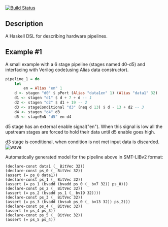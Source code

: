 [![Build Status](https://travis-ci.org/p12nGH/pipelineDSL.svg?branch=master)](https://travis-ci.org/p12nGH/pipelineDSL)
## Description 
A Haskell DSL for describing hardware pipelines.

## Example #1
A small example with a 6 stage pipeline (stages named d0-d5) and interfacing with Verilog code(using Alias data constructor).
```haskell
pipeline_1 = do
    let
        en = Alias "en" 1
    d <- stagen "d0" $ pPort (Alias "data1en" 1) (Alias "data1" 32)
    d1 <- stagen "d1" $ d + 7 + d -- 1
    d2 <- stagen "d2" $ d1 + 19 -- 2
    d3 <- stageConditional "d3" (neq d 13) $ d - 13 + d2 -- 3
    d4 <- stagen "d4" d3
    d5 <- stageEnN "d5" en d4
```
d5 stage has an external enable signal("en"). When this signal is low all the upstream stages are forced to hold their data until d5 enable goes high.

d3 stage is conditional, when condition is not met input data is discarded.
![wave](https://cloud.githubusercontent.com/assets/1516471/22322004/d7e859f4-e34d-11e6-982e-d1a68d1c89b0.png)

Automatically generated model for the pipeline above in SMT-LIBv2 format:
```SMT
(declare-const data1 (_ BitVec 32))
(declare-const ps_0 (_ BitVec 32))
(assert (= ps_0 data1))
(declare-const ps_1 (_ BitVec 32))
(assert (= ps_1 (bvadd (bvadd ps_0 (_ bv7 32)) ps_0)))
(declare-const ps_2 (_ BitVec 32))
(assert (= ps_2 (bvadd ps_1 (_ bv19 32))))
(declare-const ps_3 (_ BitVec 32))
(assert (= ps_3 (bvadd (bvsub ps_0 (_ bv13 32)) ps_2)))
(declare-const ps_4 (_ BitVec 32))
(assert (= ps_4 ps_3))
(declare-const ps_5 (_ BitVec 32))
(assert (= ps_5 ps_4))
```
